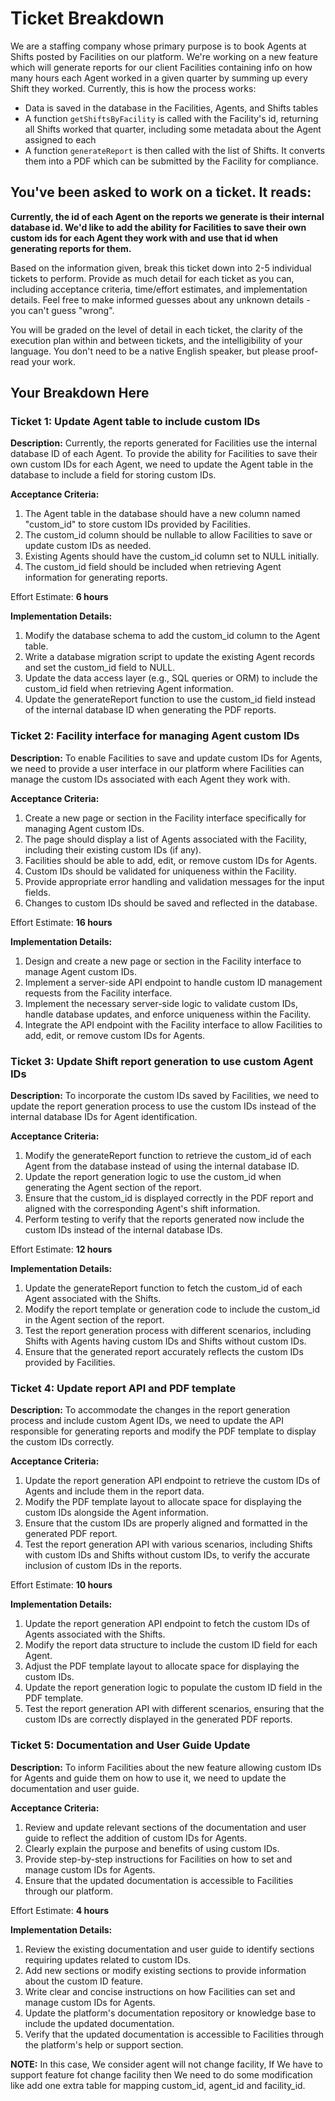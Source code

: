 # Ticket Breakdown
We are a staffing company whose primary purpose is to book Agents at Shifts posted by Facilities on our platform. We're working on a new feature which will generate reports for our client Facilities containing info on how many hours each Agent worked in a given quarter by summing up every Shift they worked. Currently, this is how the process works:

- Data is saved in the database in the Facilities, Agents, and Shifts tables
- A function `getShiftsByFacility` is called with the Facility's id, returning all Shifts worked that quarter, including some metadata about the Agent assigned to each
- A function `generateReport` is then called with the list of Shifts. It converts them into a PDF which can be submitted by the Facility for compliance.

## You've been asked to work on a ticket. It reads:

**Currently, the id of each Agent on the reports we generate is their internal database id. We'd like to add the ability for Facilities to save their own custom ids for each Agent they work with and use that id when generating reports for them.**


Based on the information given, break this ticket down into 2-5 individual tickets to perform. Provide as much detail for each ticket as you can, including acceptance criteria, time/effort estimates, and implementation details. Feel free to make informed guesses about any unknown details - you can't guess "wrong".


You will be graded on the level of detail in each ticket, the clarity of the execution plan within and between tickets, and the intelligibility of your language. You don't need to be a native English speaker, but please proof-read your work.

## Your Breakdown Here

### Ticket 1: Update Agent table to include custom IDs

**Description:**
Currently, the reports generated for Facilities use the internal database ID of each Agent. To provide the ability for Facilities to save their own custom IDs for each Agent, we need to update the Agent table in the database to include a field for storing custom IDs.

**Acceptance Criteria:**
1. The Agent table in the database should have a new column named "custom_id" to store custom IDs provided by Facilities.
2. The custom_id column should be nullable to allow Facilities to save or update custom IDs as needed.
3. Existing Agents should have the custom_id column set to NULL initially.
4. The custom_id field should be included when retrieving Agent information for generating reports.

Effort Estimate: **6 hours**

**Implementation Details:**
1. Modify the database schema to add the custom_id column to the Agent table.
2. Write a database migration script to update the existing Agent records and set the custom_id field to NULL.
3. Update the data access layer (e.g., SQL queries or ORM) to include the custom_id field when retrieving Agent information.
4. Update the generateReport function to use the custom_id field instead of the internal database ID when generating the PDF reports.


### Ticket 2: Facility interface for managing Agent custom IDs

**Description:**
To enable Facilities to save and update custom IDs for Agents, we need to provide a user interface in our platform where Facilities can manage the custom IDs associated with each Agent they work with.

**Acceptance Criteria:**
1. Create a new page or section in the Facility interface specifically for managing Agent custom IDs.
2. The page should display a list of Agents associated with the Facility, including their existing custom IDs (if any).
3. Facilities should be able to add, edit, or remove custom IDs for Agents.
4. Custom IDs should be validated for uniqueness within the Facility.
5. Provide appropriate error handling and validation messages for the input fields.
6. Changes to custom IDs should be saved and reflected in the database.

Effort Estimate: **16 hours**

**Implementation Details:**
1. Design and create a new page or section in the Facility interface to manage Agent custom IDs.
2. Implement a server-side API endpoint to handle custom ID management requests from the Facility interface.
3. Implement the necessary server-side logic to validate custom IDs, handle database updates, and enforce uniqueness within the Facility.
4. Integrate the API endpoint with the Facility interface to allow Facilities to add, edit, or remove custom IDs for Agents.


### Ticket 3: Update Shift report generation to use custom Agent IDs

**Description:**
To incorporate the custom IDs saved by Facilities, we need to update the report generation process to use the custom IDs instead of the internal database IDs for Agent identification.

**Acceptance Criteria:**
1. Modify the generateReport function to retrieve the custom_id of each Agent from the database instead of using the internal database ID.
2. Update the report generation logic to use the custom_id when generating the Agent section of the report.
3. Ensure that the custom_id is displayed correctly in the PDF report and aligned with the corresponding Agent's shift information.
4. Perform testing to verify that the reports generated now include the custom IDs instead of the internal database IDs.

Effort Estimate: **12 hours**

**Implementation Details:**
1. Update the generateReport function to fetch the custom_id of each Agent associated with the Shifts.
2. Modify the report template or generation code to include the custom_id in the Agent section of the report.
3. Test the report generation process with different scenarios, including Shifts with Agents having custom IDs and Shifts without custom IDs.
4. Ensure that the generated report accurately reflects the custom IDs provided by Facilities.


### Ticket 4: Update report API and PDF template

**Description:**
To accommodate the changes in the report generation process and include custom Agent IDs, we need to update the API responsible for generating reports and modify the PDF template to display the custom IDs correctly.

**Acceptance Criteria:**
1. Update the report generation API endpoint to retrieve the custom IDs of Agents and include them in the report data.
2. Modify the PDF template layout to allocate space for displaying the custom IDs alongside the Agent information.
3. Ensure that the custom IDs are properly aligned and formatted in the generated PDF report.
4. Test the report generation API with various scenarios, including Shifts with custom IDs and Shifts without custom IDs, to verify the accurate inclusion of custom IDs in the reports.

Effort Estimate: **10 hours**

**Implementation Details:**
1. Update the report generation API endpoint to fetch the custom IDs of Agents associated with the Shifts.
2. Modify the report data structure to include the custom ID field for each Agent.
3. Adjust the PDF template layout to allocate space for displaying the custom IDs.
4. Update the report generation logic to populate the custom ID field in the PDF template.
5. Test the report generation API with different scenarios, ensuring that the custom IDs are correctly displayed in the generated PDF reports.


### Ticket 5: Documentation and User Guide Update

**Description:**
To inform Facilities about the new feature allowing custom IDs for Agents and guide them on how to use it, we need to update the documentation and user guide.

**Acceptance Criteria:**
1. Review and update relevant sections of the documentation and user guide to reflect the addition of custom IDs for Agents.
2. Clearly explain the purpose and benefits of using custom IDs.
3. Provide step-by-step instructions for Facilities on how to set and manage custom IDs for Agents.
4. Ensure that the updated documentation is accessible to Facilities through our platform.

Effort Estimate: **4 hours**

**Implementation Details:**
1. Review the existing documentation and user guide to identify sections requiring updates related to custom IDs.
2. Add new sections or modify existing sections to provide information about the custom ID feature.
3. Write clear and concise instructions on how Facilities can set and manage custom IDs for Agents.
4. Update the platform's documentation repository or knowledge base to include the updated documentation.
5. Verify that the updated documentation is accessible to Facilities through the platform's help or support section.

**NOTE:** In this case, We consider agent will not change facility, If We have to support feature fot change facility then We need to do some modification like add one extra table for mapping custom_id, agent_id and facility_id.